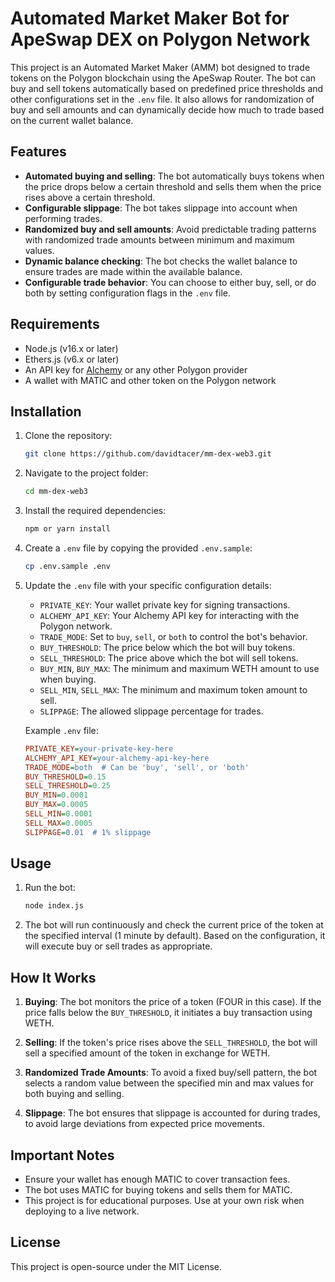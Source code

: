 # Automated Market Maker Bot for ApeSwap DEX on Polygon Network

This project is an Automated Market Maker (AMM) bot designed to trade tokens on the Polygon blockchain using the ApeSwap Router. The bot can buy and sell tokens automatically based on predefined price thresholds and other configurations set in the `.env` file. It also allows for randomization of buy and sell amounts and can dynamically decide how much to trade based on the current wallet balance.

## Features
- **Automated buying and selling**: The bot automatically buys tokens when the price drops below a certain threshold and sells them when the price rises above a certain threshold.
- **Configurable slippage**: The bot takes slippage into account when performing trades.
- **Randomized buy and sell amounts**: Avoid predictable trading patterns with randomized trade amounts between minimum and maximum values.
- **Dynamic balance checking**: The bot checks the wallet balance to ensure trades are made within the available balance.
- **Configurable trade behavior**: You can choose to either buy, sell, or do both by setting configuration flags in the `.env` file.

## Requirements
- Node.js (v16.x or later)
- Ethers.js (v6.x or later)
- An API key for [Alchemy](https://www.alchemy.com) or any other Polygon provider
- A wallet with MATIC and other token on the Polygon network

## Installation

1. Clone the repository:

    ```bash
    git clone https://github.com/davidtacer/mm-dex-web3.git
    ```

2. Navigate to the project folder:

    ```bash
    cd mm-dex-web3
    ```

3. Install the required dependencies:

    ```bash
    npm or yarn install
    ```

4. Create a `.env` file by copying the provided `.env.sample`:

    ```bash
    cp .env.sample .env
    ```

5. Update the `.env` file with your specific configuration details:

    - `PRIVATE_KEY`: Your wallet private key for signing transactions.
    - `ALCHEMY_API_KEY`: Your Alchemy API key for interacting with the Polygon network.
    - `TRADE_MODE`: Set to `buy`, `sell`, or `both` to control the bot's behavior.
    - `BUY_THRESHOLD`: The price below which the bot will buy tokens.
    - `SELL_THRESHOLD`: The price above which the bot will sell tokens.
    - `BUY_MIN`, `BUY_MAX`: The minimum and maximum WETH amount to use when buying.
    - `SELL_MIN`, `SELL_MAX`: The minimum and maximum token amount to sell.
    - `SLIPPAGE`: The allowed slippage percentage for trades.

   Example `.env` file:

    ```ini
    PRIVATE_KEY=your-private-key-here
    ALCHEMY_API_KEY=your-alchemy-api-key-here
    TRADE_MODE=both  # Can be 'buy', 'sell', or 'both'
    BUY_THRESHOLD=0.15
    SELL_THRESHOLD=0.25
    BUY_MIN=0.0001
    BUY_MAX=0.0005
    SELL_MIN=0.0001
    SELL_MAX=0.0005
    SLIPPAGE=0.01  # 1% slippage
    ```

## Usage

1. Run the bot:

    ```bash
    node index.js
    ```

2. The bot will run continuously and check the current price of the token at the specified interval (1 minute by default). Based on the configuration, it will execute buy or sell trades as appropriate.

## How It Works

1. **Buying**: The bot monitors the price of a token (FOUR in this case). If the price falls below the `BUY_THRESHOLD`, it initiates a buy transaction using WETH.

2. **Selling**: If the token's price rises above the `SELL_THRESHOLD`, the bot will sell a specified amount of the token in exchange for WETH.

3. **Randomized Trade Amounts**: To avoid a fixed buy/sell pattern, the bot selects a random value between the specified min and max values for both buying and selling.

4. **Slippage**: The bot ensures that slippage is accounted for during trades, to avoid large deviations from expected price movements.

## Important Notes
- Ensure your wallet has enough MATIC to cover transaction fees.
- The bot uses MATIC for buying tokens and sells them for MATIC.
- This project is for educational purposes. Use at your own risk when deploying to a live network.

## License

This project is open-source under the MIT License.
